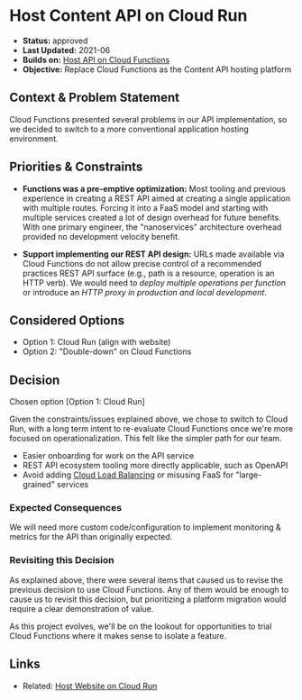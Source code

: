 # Host Content API on Cloud Run

* **Status:** approved
* **Last Updated:** 2021-06
* **Builds on:** [Host API on Cloud Functions](2021-04-functions-api.md)
* **Objective:** Replace Cloud Functions as the Content API hosting platform

## Context & Problem Statement

Cloud Functions presented several problems in our API implementation, so we decided to switch to a more conventional application hosting environment.

## Priorities & Constraints <!-- optional -->

* **Functions was a pre-emptive optimization:** Most tooling and previous experience in creating a REST API aimed at creating a single application with multiple routes. Forcing it into a FaaS model and starting with multiple services created a lot of design overhead for future benefits. With one primary engineer, the "nanoservices" architecture overhead provided no development velocity benefit.

* **Support implementing our REST API design:** URLs made available via Cloud Functions do not allow precise control of a recommended practices REST API surface (e.g., path is a resource, operation is an HTTP verb). We would need to *deploy multiple operations per function* or introduce an *HTTP proxy in production and local development*.

## Considered Options

* Option 1: Cloud Run (align with website)
* Option 2: "Double-down" on Cloud Functions

## Decision

Chosen option [Option 1: Cloud Run]

Given the constraints/issues explained above, we chose to switch to Cloud Run, with a long term intent to re-evaluate Cloud Functions once we're more focused on operationalization. This felt like the simpler path for our team.

* Easier onboarding for work on the API service
* REST API ecosystem tooling more directly applicable, such as OpenAPI
* Avoid adding [Cloud Load Balancing](https://cloud.google.com/load-balancing/docs) or misusing FaaS for "large-grained" services

### Expected Consequences <!-- optional -->

We will need more custom code/configuration to implement monitoring & metrics for the API than originally expected.

### Revisiting this Decision <!-- optional -->

As explained above, there were several items that caused us to revise the previous decision to use Cloud Functions. Any of them would be enough to cause us to revisit this decision, but prioritizing a platform migration would require a clear demonstration of value.

As this project evolves, we'll be on the lookout for opportunities to trial Cloud Functions where it makes sense to isolate a feature.

## Links

* Related: [Host Website on Cloud Run](2021-04-run-website.md)
